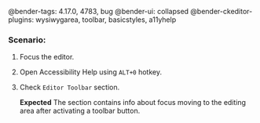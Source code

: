 @bender-tags: 4.17.0, 4783, bug
@bender-ui: collapsed
@bender-ckeditor-plugins: wysiwygarea, toolbar, basicstyles, a11yhelp

### Scenario:

1. Focus the editor.
1. Open Accessibility Help using `ALT+0` hotkey.
1. Check `Editor Toolbar` section.

	**Expected** The section contains info about focus moving to the editing area after activating a toolbar button.
